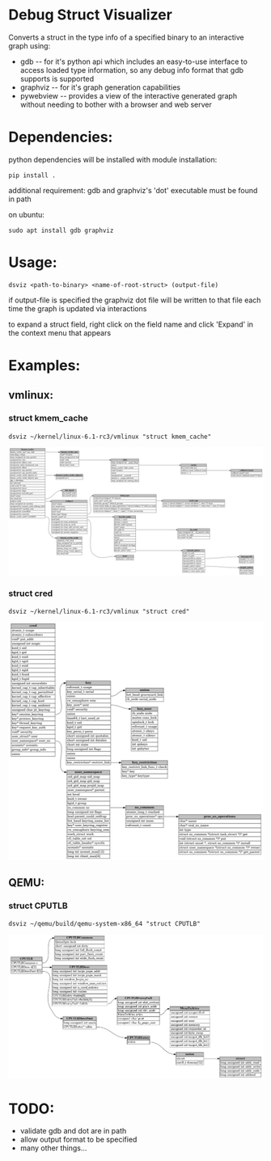 # Debug Struct Visualizer

Converts a struct in the type info of a specified binary to an interactive graph using:
 - gdb -- for it's python api which includes an easy-to-use interface to access loaded type information, so any debug info format that gdb supports is supported
 - graphviz -- for it's graph generation capabilities
 - pywebview -- provides a view of the interactive generated graph without needing to bother with a browser and web server

# Dependencies:
python dependencies will be installed with module installation:
```
pip install .
```
additional requirement: gdb and graphviz's 'dot' executable must be found in path

on ubuntu:
```
sudo apt install gdb graphviz
```

# Usage:
```
dsviz <path-to-binary> <name-of-root-struct> (output-file)
```
if output-file is specified the graphviz dot file will be written to that file each time the graph is updated via interactions

to expand a struct field, right click on the field name and click 'Expand' in the context menu that appears

# Examples:

## vmlinux:

### struct kmem_cache

`dsviz ~/kernel/linux-6.1-rc3/vmlinux "struct kmem_cache"`


![kmem_cache](example/kmem_cache.png)

### struct cred

`dsviz ~/kernel/linux-6.1-rc3/vmlinux "struct cred"`

![cred](example/cred.png)

## QEMU:

### struct CPUTLB

`dsviz ~/qemu/build/qemu-system-x86_64 "struct CPUTLB"`

![cputlb](example/cputlb.png)

# TODO:
- validate gdb and dot are in path
- allow output format to be specified
- many other things...
